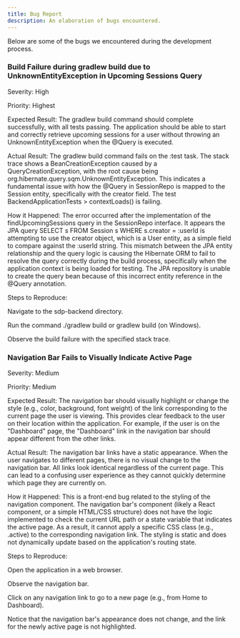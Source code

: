 ```yaml
---
title: Bug Report
description: An elaboration of bugs encountered.
---
```

Below are some of the bugs we encountered during the development process.
### Build Failure during gradlew build due to UnknownEntityException in Upcoming Sessions Query

Severity:
High

Priority: Highest

Expected Result: The gradlew build command should complete successfully, with all tests passing. The application should be able to start and correctly retrieve upcoming sessions for a user without throwing an UnknownEntityException when the @Query is executed.

Actual Result: The gradlew build command fails on the :test task. The stack trace shows a BeanCreationException caused by a QueryCreationException, with the root cause being org.hibernate.query.sqm.UnknownEntityException. This indicates a fundamental issue with how the @Query in SessionRepo is mapped to the Session entity, specifically with the creator field. The test BackendApplicationTests > contextLoads() is failing.

How it Happened:
The error occurred after the implementation of the findUpcomingSessions query in the SessionRepo interface. It appears the JPA query SELECT s FROM Session s WHERE s.creator = :userId is attempting to use the creator object, which is a User entity, as a simple field to compare against the :userId string. This mismatch between the JPA entity relationship and the query logic is causing the Hibernate ORM to fail to resolve the query correctly during the build process, specifically when the application context is being loaded for testing. The JPA repository is unable to create the query bean because of this incorrect entity reference in the @Query annotation.

Steps to Reproduce:

Navigate to the sdp-backend directory.

Run the command ./gradlew build or gradlew build (on Windows).

Observe the build failure with the specified stack trace.

### Navigation Bar Fails to Visually Indicate Active Page

Severity: Medium

Priority: Medium

Expected Result: The navigation bar should visually highlight or change the style (e.g., color, background, font weight) of the link corresponding to the current page the user is viewing. This provides clear feedback to the user on their location within the application. For example, if the user is on the "Dashboard" page, the "Dashboard" link in the navigation bar should appear different from the other links.

Actual Result: The navigation bar links have a static appearance. When the user navigates to different pages, there is no visual change to the navigation bar. All links look identical regardless of the current page. This can lead to a confusing user experience as they cannot quickly determine which page they are currently on.

How it Happened:
This is a front-end bug related to the styling of the navigation component. The navigation bar's component (likely a React component, or a simple HTML/CSS structure) does not have the logic implemented to check the current URL path or a state variable that indicates the active page. As a result, it cannot apply a specific CSS class (e.g., .active) to the corresponding navigation link. The styling is static and does not dynamically update based on the application's routing state.

Steps to Reproduce:

Open the application in a web browser.

Observe the navigation bar.

Click on any navigation link to go to a new page (e.g., from Home to Dashboard).

Notice that the navigation bar's appearance does not change, and the link for the newly active page is not highlighted.

